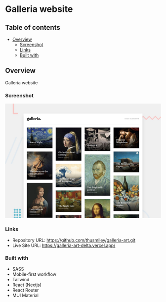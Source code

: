 # Galleria website

## Table of contents

- [Overview](#overview)
  - [Screenshot](#screenshot)
  - [Links](#links)
  - [Built with](#built-with)

## Overview

Galleria website

### Screenshot

![](./public/preview.jpg)

### Links

- Repository URL: https://github.com/thusmiley/galleria-art.git
- Live Site URL: https://galleria-art-delta.vercel.app/

### Built with

- SASS
- Mobile-first workflow
- Tailwind
- React (Nextjs)
- React Router
- MUI Material

